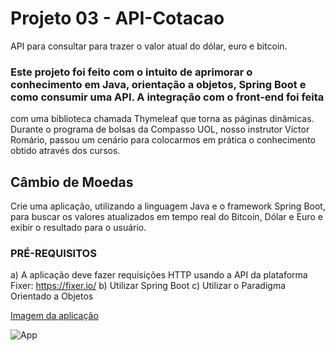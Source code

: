 # Projeto 03 - API-Cotacao
API para consultar para trazer o valor atual do dólar, euro e bitcoin.

### Este projeto foi feito com o intuito de aprimorar o conhecimento em Java, orientação a objetos, Spring Boot e como consumir uma API. A integração com o front-end foi feita
com uma biblioteca chamada Thymeleaf que torna as páginas dinâmicas.
Durante o programa de bolsas da Compasso UOL, nosso instrutor Víctor Romário, passou um cenário para colocarmos em prática o conhecimento obtido através dos cursos.

## Câmbio de Moedas

Crie uma aplicação, utilizando a linguagem Java e o framework Spring Boot, para buscar
os valores atualizados em tempo real do Bitcoin, Dólar e Euro e exibir o resultado para o usuário.

### PRÉ-REQUISITOS
a) A aplicação deve fazer requisições HTTP usando a API da plataforma Fixer: https://fixer.io/
b) Utilizar Spring Boot
c) Utilizar o Paradigma Orientado a Objetos

[Imagem da aplicação](https://drive.google.com/file/d/10oSEgrCDGJ_96S8enDwxthIVjuU2FjUB/view?usp=sharing)

<img src="https://drive.google.com/file/d/10oSEgrCDGJ_96S8enDwxthIVjuU2FjUB/view?usp=sharing" alt="App"/>
